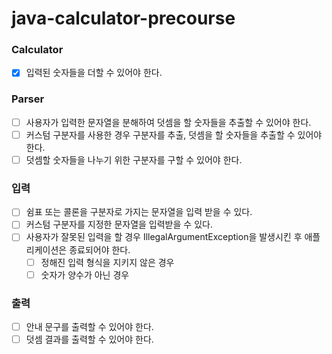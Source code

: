 # java-calculator-precourse

### Calculator

- [x]  입력된 숫자들을 더할 수 있어야 한다.

### Parser

- [ ]  사용자가 입력한 문자열을 분해하여 덧셈을 할 숫자들을 추출할 수 있어야 한다.
- [ ]  커스텀 구분자를 사용한 경우 구분자를 추출, 덧셈을 할 숫자들을 추출할 수 있어야 한다.
- [ ]  덧셈할 숫자들을 나누기 위한 구분자를 구할 수 있어야 한다.

### 입력

- [ ]  쉼표 또는 콜론을 구분자로 가지는 문자열을 입력 받을 수 있다.
- [ ]  커스텀 구분자를 지정한 문자열을 입력받을 수 있다.
- [ ]  사용자가 잘못된 입력을 할 경우 IllegalArgumentException을 발생시킨 후 애플리케이션은 종료되어야 한다.
    - [ ]  정해진 입력 형식을 지키지 않은 경우
    - [ ]  숫자가 양수가 아닌 경우

### 출력

- [ ]  안내 문구를 출력할 수 있어야 한다.
- [ ]  덧셈 결과를 출력할 수 있어야 한다.